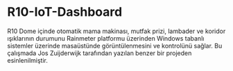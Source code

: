# R10-IoT-Dashboard
R10 Dome içinde otomatik mama makinası, mutfak prizi, lambader ve koridor ışıklarının durumunu Rainmeter platformu üzerinden Windows tabanlı sistemler üzerinde masaüstünde görüntülenmesini ve kontrolünü sağlar. Bu çalışmada Jos Zuijderwijk tarafından yazılan benzer bir projeden esinlenilmiştir.
